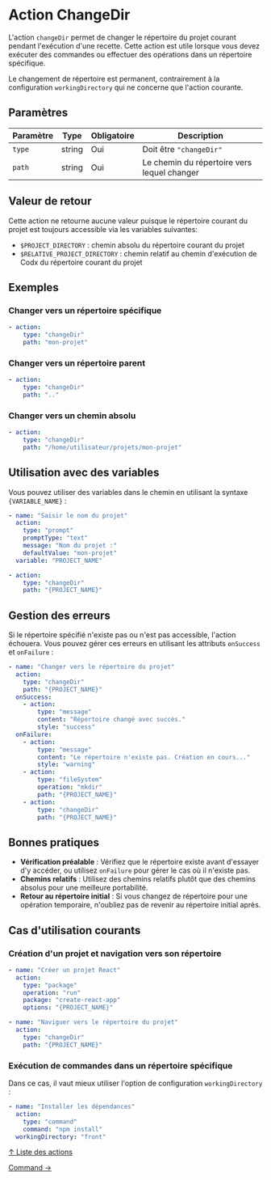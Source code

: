 # Action ChangeDir

L'action `changeDir` permet de changer le répertoire du projet courant pendant l'exécution d'une recette. Cette action
est utile lorsque vous devez exécuter des commandes ou effectuer des opérations dans un répertoire spécifique.

Le changement de répertoire est permanent, contrairement à la configuration `workingDirectory` qui ne concerne que
l'action courante.

## Paramètres

| Paramètre | Type   | Obligatoire | Description                                 |
|-----------|--------|-------------|---------------------------------------------|
| `type`    | string | Oui         | Doit être `"changeDir"`                     |
| `path`    | string | Oui         | Le chemin du répertoire vers lequel changer |

## Valeur de retour

Cette action ne retourne aucune valeur puisque le répertoire courant du projet est toujours accessible via les
variables suivantes:

* `$PROJECT_DIRECTORY` : chemin absolu du répertoire courant du projet
* `$RELATIVE_PROJECT_DIRECTORY` : chemin relatif au chemin d'exécution de Codx du répertoire courant du projet

## Exemples

### Changer vers un répertoire spécifique

```yaml
- action:
    type: "changeDir"
    path: "mon-projet"
```

### Changer vers un répertoire parent

```yaml
- action:
    type: "changeDir"
    path: ".."
```

### Changer vers un chemin absolu

```yaml
- action:
    type: "changeDir"
    path: "/home/utilisateur/projets/mon-projet"
```

## Utilisation avec des variables

Vous pouvez utiliser des variables dans le chemin en utilisant la syntaxe `{VARIABLE_NAME}` :

```yaml
- name: "Saisir le nom du projet"
  action:
    type: "prompt"
    promptType: "text"
    message: "Nom du projet :"
    defaultValue: "mon-projet"
  variable: "PROJECT_NAME"

- action:
    type: "changeDir"
    path: "{PROJECT_NAME}"
```

## Gestion des erreurs

Si le répertoire spécifié n'existe pas ou n'est pas accessible, l'action échouera. Vous pouvez gérer ces erreurs en
utilisant les attributs `onSuccess` et `onFailure` :

```yaml
- name: "Changer vers le répertoire du projet"
  action:
    type: "changeDir"
    path: "{PROJECT_NAME}"
  onSuccess:
    - action:
        type: "message"
        content: "Répertoire changé avec succès."
        style: "success"
  onFailure:
    - action:
        type: "message"
        content: "Le répertoire n'existe pas. Création en cours..."
        style: "warning"
    - action:
        type: "fileSystem"
        operation: "mkdir"
        path: "{PROJECT_NAME}"
    - action:
        type: "changeDir"
        path: "{PROJECT_NAME}"
```

## Bonnes pratiques

- **Vérification préalable** : Vérifiez que le répertoire existe avant d'essayer d'y accéder, ou utilisez `onFailure`
  pour gérer le cas où il n'existe pas.
- **Chemins relatifs** : Utilisez des chemins relatifs plutôt que des chemins absolus pour une meilleure portabilité.
- **Retour au répertoire initial** : Si vous changez de répertoire pour une opération temporaire, n'oubliez pas de
  revenir au répertoire initial après.

## Cas d'utilisation courants

### Création d'un projet et navigation vers son répertoire

```yaml
- name: "Créer un projet React"
  action:
    type: "package"
    operation: "run"
    package: "create-react-app"
    options: "{PROJECT_NAME}"

- name: "Naviguer vers le répertoire du projet"
  action:
    type: "changeDir"
    path: "{PROJECT_NAME}"
```

### Exécution de commandes dans un répertoire spécifique

Dans ce cas, il vaut mieux utiliser l'option de configuration `workingDirectory` :

```yaml
- name: "Installer les dépendances"
  action:
    type: "command"
    command: "npm install"
  workingDirectory: "front"
```

[↑ Liste des actions](../actions.md)

[Command →](command.md)
